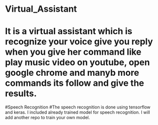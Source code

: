 # Virtual_Assistant
# It is a virtual assistant which is recognize your voice give you reply when you give her command like play music video on youtube, open google chrome and manyb more commands its follow and give the results. 

#Speech Recognition
#The speech recognition is done using tensorflow and keras. I included already trained model for speech recognition. I will add another repo to train your own model.
